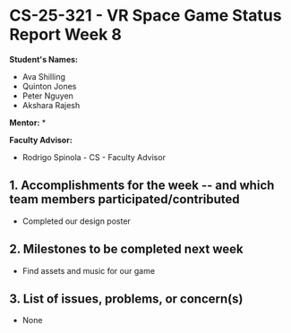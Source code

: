 # CS-25-321 - VR Space Game Status Report Week 8

**Student's Names:**

* Ava Shilling
* Quinton Jones
* Peter Nguyen
* Akshara Rajesh

**Mentor:**
* 

**Faculty Advisor:**
* Rodrigo Spinola - CS - Faculty Advisor

## 1. Accomplishments for the week -- and which team members participated/contributed

* Completed our design poster

## 2. Milestones to be completed next week

* Find assets and music for our game

## 3. List of issues, problems, or concern(s)
* None
